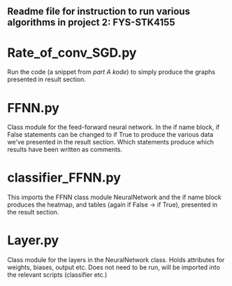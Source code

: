 ## Readme file for instruction to run various algorithms in project 2: FYS-STK4155


# Rate_of_conv_SGD.py
Run the code (a snippet from _part A kode_) to simply produce the graphs presented in result section.

# FFNN.py
Class module for the feed-forward neural network. In the if name block, if False statements can be changed to if True to produce the various data we've presented in the result section. Which statements produce which results have been written as comments. 

# classifier_FFNN.py
This imports the FFNN class module NeuralNetwork and the if name block produces the heatmap, and tables (again if False -> if True), presented in the result section.

# Layer.py
Class module for the layers in the NeuralNetwork class. Holds attributes for weights, biases, output etc. Does not need to be run, will be imported into the relevant scripts (classifier etc.)



